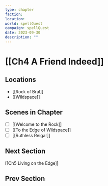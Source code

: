 ```yaml
---
type: chapter
faction: 
location: 
world: spellQuest
campaign: spellQuest
date: 2023-09-30
description: ""
---
```

# [[Ch4 A Friend Indeed]]

## Locations
- [[Rock of Bral]]
- [[Wildspace]]

## Scenes in Chapter
- [ ] [[Welcome to the Rock]]
- [ ] [[To the Edge of Wildspace]]
- [ ] [[Ruthless Reigar]]

## Next Section
[[Ch5 Living on the Edge]]

## Prev Section


 